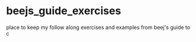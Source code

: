 # beejs_guide_exercises
place to keep my follow along exercises and examples from beej's guide to c
